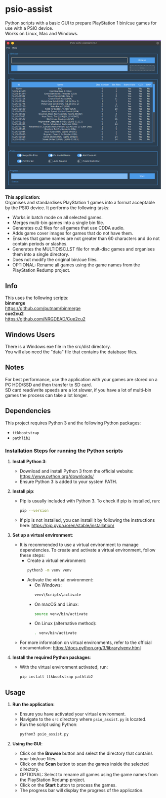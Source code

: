 # psio-assist
Python scripts with a basic GUI to prepare PlayStation 1 bin/cue games for use with a PSIO device.<br>
Works on Linux, Mac and Windows.<br>

![alt text](https://github.com/logi-26/psio-assist/blob/v0.2/image.png?raw=true)

**This application:**<br/>
Organises and standardises PlayStation 1 games into a format acceptable by the PSIO device. It performs the following tasks:<br/>

- Works in batch mode on all selected games.<br/>
- Merges multi-bin games into a single bin file.<br/>
- Generates cu2 files for all games that use CDDA audio.<br/>
- Adds game cover images for games that do not have them.<br/>
- Ensures that game names are not greater than 60 characters and do not contain periods or slashes.<br/>
- Generates the MULTIDISC.LST file for mult-disc games and organises them into a single directory.<br/>
- Does not modify the original bin/cue files.<br/>
- OPTIONAL: Rename all games using the game names from the PlayStation Redump project.<br/>

## Info
This uses the following scripts:<br/>
**binmerge**<br/>
https://github.com/putnam/binmerge<br/>
**cue2cu2**<br/>
https://github.com/NRGDEAD/Cue2cu2

## Windows Users
There is a Windows exe file in the src/dist directory.<br/>
You will also need the "data" file that contains the database files.<br/>

## Notes
For best performance, use the application with your games are stored on a PC HDD/SSD and then transfer to SD card.<br/>
SD card read/write speeds are a lot slower, if you have a lot of multi-bin games the process can take a lot longer.

## Dependencies
This project requires Python 3 and the following Python packages:
- `ttkbootstrap`
- `pathlib2`

### Installation Steps for running the Python scripts
1. **Install Python 3**:
   - Download and install Python 3 from the official website: https://www.python.org/downloads/
   - Ensure Python 3 is added to your system PATH.

2. **Install pip**:
   - Pip is usually included with Python 3. To check if pip is installed, run:
     ```bash
     pip --version
     ```
   - If pip is not installed, you can install it by following the instructions here: https://pip.pypa.io/en/stable/installation/

3. **Set up a virtual environment**:
   - It is recommended to use a virtual environment to manage dependencies. To create and activate a virtual environment, follow these steps:
     - Create a virtual environment:
       ```bash
       python3 -m venv venv
       ```
     - Activate the virtual environment:
       - On Windows:
         ```bash
         venv\Scripts\activate
         ```
       - On macOS and Linux:
         ```bash
         source venv/bin/activate
         ```
       - On Linux (alternative method):
         ```bash
         . venv/bin/activate
         ```
   - For more information on virtual environments, refer to the official documentation: https://docs.python.org/3/library/venv.html

4. **Install the required Python packages**:
   - With the virtual environment activated, run:
     ```bash
     pip install ttkbootstrap pathlib2
     ```

## Usage
1. **Run the application**:
   - Ensure you have activated your virtual environment.
   - Navigate to the `src` directory where `psio_assist.py` is located.
   - Run the script using Python:
     ```bash
     python3 psio_assist.py
     ```

2. **Using the GUI**:
   - Click on the **Browse** button and select the directory that contains your bin/cue files.
   - Click on the **Scan** button to scan the games inside the selected directory.
   - OPTIONAL: Select to rename all games using the game names from the PlayStation Redump project.
   - Click on the **Start** button to process the games.
   - The progress bar will display the progress of the application.
